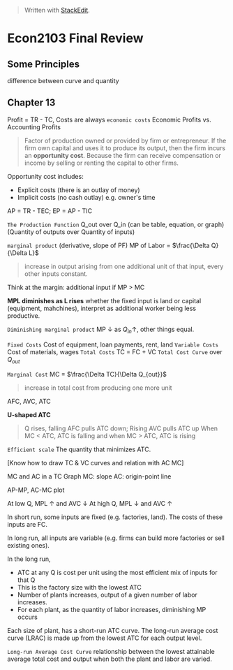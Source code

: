 


> Written with [StackEdit](https://stackedit.io/).

# Econ2103 Final Review

## Some Principles

difference between curve and quantity

## Chapter 13

Profit = TR - TC, Costs are always `economic costs`
Economic Profits vs. Accounting Profits

> Factor of production owned or provided by firm or entrepreneur. If the firm own capital and uses it to produce its output, then the firm incurs an **opportunity cost**. Because the firm can receive compensation or income by selling or renting the capital to other firms.

Opportunity cost includes:
- Explicit costs (there is an outlay of money)
- Implicit costs (no cash outlay) e.g. owner's time

AP = TR - TEC; EP = AP - TIC

`The Production Function` Q_out over Q_in (can be table, equation, or graph)
(Quantity of outputs over Quantity of inputs)

`marginal product` (derivative, slope of PF) MP of Labor = $\frac{\Delta Q}{\Delta L}$ 
>  increase in output arising from one additional unit of that input, every other inputs constant. 

Think at the margin: additional input if MP > MC

**MPL diminishes as L rises** whether the fixed input is land or capital (equipment, mahchines), interpret as additional worker being less productive.

`Diminishing marginal product` MP $\downarrow$ as $Q_{in} \uparrow$, other things equal.

`Fixed Costs` Cost of equipment, loan payments, rent, land
`Variable Costs` Cost of materials, wages
`Total Costs` TC = FC + VC
`Total Cost Curve` over $Q_{out}$

`Marginal Cost` MC = $\frac{\Delta TC}{\Delta Q_{out}}$
> increase in total cost from producing one more unit

AFC, AVC, ATC

**U-shaped ATC** 
> Q rises, falling AFC pulls ATC down; Rising AVC pulls ATC up
> When MC < ATC, ATC is falling and when MC > ATC, ATC is rising

`Efficient scale` The quantity that minimizes ATC.

[Know how to draw TC & VC curves and relation with AC MC]

MC and AC in a TC Graph
MC: slope
AC: origin-point line

AP-MP, AC-MC plot

At low Q, MPL $\uparrow$ and AVC $\downarrow$
At high Q, MPL $\downarrow$ and AVC $\uparrow$

In short run, some inputs are fixed (e.g. factories, land). The costs of these inputs are FC. 

In long run, all inputs are variable (e.g. firms can build more factories or sell existing ones). 

In the long run,
- ATC at any Q is cost per unit using the most efficient mix of inputs for that Q
- This is the factory size with the lowest ATC
- Number of plants increases, output of a given number of labor increases.
- For each plant, as the quantity of labor increases, diminishing MP occurs

Each size of plant, has a short-run ATC curve. The long-run average cost curve (LRAC) is made up from the lowest ATC for each output level.

`Long-run Average Cost Curve` relationship between the lowest attainable average total cost and output when both the plant and labor are varied. 


<!--stackedit_data:
eyJoaXN0b3J5IjpbNTk4MTI2OTE2LDE2MzgxODYwMTgsLTEwMT
I4Mzk3NzQsLTE5OTU5NjEyMTUsMTM0MjI1ODQ1NywxNDk1NjQw
NTg3LC01NTYzMDYxNDUsLTE4NDQ4NzUzMDFdfQ==
-->